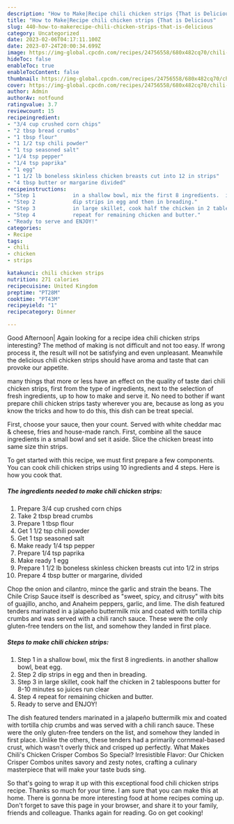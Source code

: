 ```yaml
---
description: "How to Make|Recipe chili chicken strips {That is Delicious"
title: "How to Make|Recipe chili chicken strips {That is Delicious"
slug: 440-how-to-makerecipe-chili-chicken-strips-that-is-delicious
category: Uncategorized
date: 2023-02-06T04:17:11.100Z
date: 2023-07-24T20:00:34.699Z
image: https://img-global.cpcdn.com/recipes/24756558/680x482cq70/chili-chicken-strips-recipe-main-photo.jpg
hideToc: false
enableToc: true
enableTocContent: false
thumbnail: https://img-global.cpcdn.com/recipes/24756558/680x482cq70/chili-chicken-strips-recipe-main-photo.jpg
cover: https://img-global.cpcdn.com/recipes/24756558/680x482cq70/chili-chicken-strips-recipe-main-photo.jpg
author: Admin
authorAv: notfound
ratingvalue: 3.7
reviewcount: 15
recipeingredient:
- "3/4 cup crushed corn chips"
- "2 tbsp bread crumbs"
- "1 tbsp flour"
- "1 1/2 tsp chili powder"
- "1 tsp seasoned salt"
- "1/4 tsp pepper"
- "1/4 tsp paprika"
- "1 egg"
- "1 1/2 lb boneless skinless chicken breasts cut into 12 in strips"
- "4 tbsp butter or margarine divided"
recipeinstructions:
- "Step 1            in a shallow bowl, mix the first 8 ingredients.  in another shallow bowl, beat egg."
- "Step 2            dip strips in egg and then in breading."
- "Step 3            in large skillet, cook half the chicken in 2 tablespoons butter for 8-10 minutes so juices run clear"
- "Step 4            repeat for remaining chicken and butter."
- "Ready to serve and ENJOY!"
categories:
- Recipe
tags:
- chili
- chicken
- strips

katakunci: chili chicken strips 
nutrition: 271 calories
recipecuisine: United Kingdom
preptime: "PT28M"
cooktime: "PT43M"
recipeyield: "1"
recipecategory: Dinner

---
```



Good Afternoon| Again looking for a recipe idea chili chicken strips interesting? The method of making is not difficult and not too easy. If wrong process it, the result will not be satisfying and even unpleasant. Meanwhile the delicious chili chicken strips should have aroma and taste that can provoke our appetite.






many things that more or less have an effect on the quality of taste dari chili chicken strips, first from the type of ingredients, next to the selection of fresh ingredients, up to how to make and serve it. No need to bother if want prepare chili chicken strips tasty wherever you are, because as long as you know the tricks and how to do this, this dish can be treat  special.


First, choose your sauce, then your count. Served with white cheddar mac &amp; cheese, fries and house-made ranch. First, combine all the sauce ingredients in a small bowl and set it aside. Slice the chicken breast into same size thin strips.


To get started with this recipe, we must first prepare a few components. You can cook chili chicken strips using 10 ingredients and 4 steps. Here is how you cook that.

<!--inarticleads1-->

##### The ingredients needed to make chili chicken strips:

1. Prepare 3/4 cup crushed corn chips
1. Take 2 tbsp bread crumbs
1. Prepare 1 tbsp flour
1. Get 1 1/2 tsp chili powder
1. Get 1 tsp seasoned salt
1. Make ready 1/4 tsp pepper
1. Prepare 1/4 tsp paprika
1. Make ready 1 egg
1. Prepare 1 1/2 lb boneless skinless chicken breasts cut into 1/2 in strips
1. Prepare 4 tbsp butter or margarine, divided


Chop the onion and cilantro, mince the garlic and strain the beans. The Chile Crisp Sauce itself is described as &#34;sweet, spicy, and citrusy&#34; with bits of guajillo, ancho, and Anaheim peppers, garlic, and lime. The dish featured tenders marinated in a jalapeño buttermilk mix and coated with tortilla chip crumbs and was served with a chili ranch sauce. These were the only gluten-free tenders on the list, and somehow they landed in first place. 

<!--inarticleads2-->

##### Steps to make chili chicken strips:

1. Step 1            in a shallow bowl, mix the first 8 ingredients.  in another shallow bowl, beat egg.
1. Step 2            dip strips in egg and then in breading.
1. Step 3            in large skillet, cook half the chicken in 2 tablespoons butter for 8-10 minutes so juices run clear
1. Step 4            repeat for remaining chicken and butter.
1. Ready to serve and ENJOY!

The dish featured tenders marinated in a jalapeño buttermilk mix and coated with tortilla chip crumbs and was served with a chili ranch sauce. These were the only gluten-free tenders on the list, and somehow they landed in first place. Unlike the others, these tenders had a primarily cornmeal-based crust, which wasn&#39;t overly thick and crisped up perfectly. What Makes Chili&#39;s Chicken Crisper Combos So Special? Irresistible Flavor: Our Chicken Crisper Combos unites savory and zesty notes, crafting a culinary masterpiece that will make your taste buds sing. 

So that's going to wrap it up with this exceptional food chili chicken strips recipe. Thanks so much for your time. I am sure that you can make this at home. There is gonna be more interesting food at home recipes coming up. Don't forget to save this page in your browser, and share it to your family, friends and colleague. Thanks again for reading. Go on get cooking!

